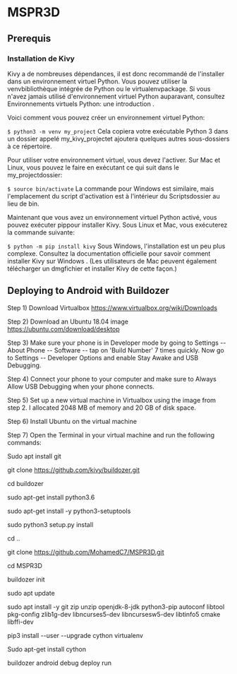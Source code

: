# MSPR3D
 ## Prerequis
### Installation de Kivy
Kivy a de nombreuses dépendances, il est donc recommandé de l'installer dans un environnement virtuel Python. Vous pouvez utiliser la venvbibliothèque intégrée de Python ou le virtualenvpackage. Si vous n'avez jamais utilisé d'environnement virtuel Python auparavant, consultez Environnements virtuels Python: une introduction .

Voici comment vous pouvez créer un environnement virtuel Python:

`$ python3 -m venv my_project`
Cela copiera votre exécutable Python 3 dans un dossier appelé my_kivy_projectet ajoutera quelques autres sous-dossiers à ce répertoire.

Pour utiliser votre environnement virtuel, vous devez l'activer. Sur Mac et Linux, vous pouvez le faire en exécutant ce qui suit dans le my_projectdossier:

`$ source bin/activate`
La commande pour Windows est similaire, mais l'emplacement du script d'activation est à l'intérieur du Scriptsdossier au lieu de bin.

Maintenant que vous avez un environnement virtuel Python activé, vous pouvez exécuter pippour installer Kivy. Sous Linux et Mac, vous exécuterez la commande suivante:

`$ python -m pip install kivy`
Sous Windows, l'installation est un peu plus complexe. Consultez la documentation officielle pour savoir comment installer Kivy sur Windows . (Les utilisateurs de Mac peuvent également télécharger un dmgfichier et installer Kivy de cette façon.)

## Deploying to Android with Buildozer

Step 1) Download Virtualbox https://www.virtualbox.org/wiki/Downloads

Step 2) Download an Ubuntu 18.04 image https://ubuntu.com/download/desktop

Step 3) Make sure your phone is in Developer mode by going to Settings -- About Phone -- Software -- tap on 'Build Number' 7 times quickly. Now go to Settings -- Developer Options and enable Stay Awake and USB Debugging.

Step 4) Connect your phone to your computer and make sure to Always Allow USB Debugging when your phone connects.

Step 5) Set up a new virtual machine in Virtualbox using the image from step 2. I allocated 2048 MB of memory and 20 GB of disk space.

Step 6) Install Ubuntu on the virtual machine

Step 7) Open the Terminal in your virtual machine and run the following commands:

Sudo apt install git

git clone https://github.com/kivy/buildozer.git

cd buildozer

sudo apt-get install python3.6

sudo apt-get install -y python3-setuptools

sudo python3 setup.py install 

cd ..

git clone https://github.com/MohamedC7/MSPR3D.git

cd MSPR3D

buildozer init

sudo apt update

sudo apt install -y git zip unzip openjdk-8-jdk python3-pip autoconf libtool pkg-config zlib1g-dev libncurses5-dev libncursesw5-dev libtinfo5 cmake libffi-dev

pip3 install --user --upgrade cython virtualenv

Sudo apt-get install cython

buildozer android debug deploy run
